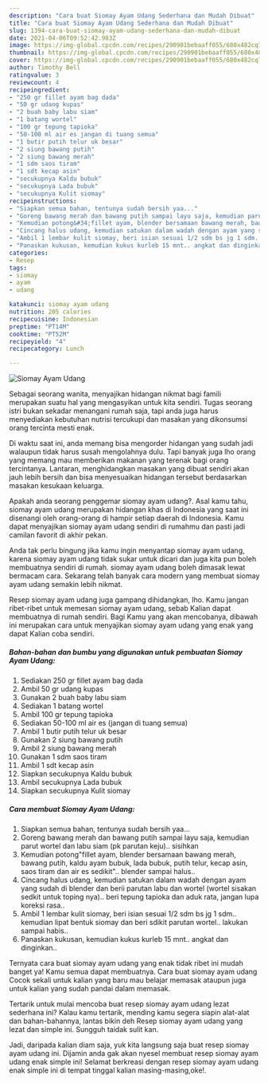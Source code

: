 ```yaml
---
description: "Cara buat Siomay Ayam Udang Sederhana dan Mudah Dibuat"
title: "Cara buat Siomay Ayam Udang Sederhana dan Mudah Dibuat"
slug: 1394-cara-buat-siomay-ayam-udang-sederhana-dan-mudah-dibuat
date: 2021-04-06T09:52:42.983Z
image: https://img-global.cpcdn.com/recipes/290901bebaaff055/680x482cq70/siomay-ayam-udang-foto-resep-utama.jpg
thumbnail: https://img-global.cpcdn.com/recipes/290901bebaaff055/680x482cq70/siomay-ayam-udang-foto-resep-utama.jpg
cover: https://img-global.cpcdn.com/recipes/290901bebaaff055/680x482cq70/siomay-ayam-udang-foto-resep-utama.jpg
author: Timothy Bell
ratingvalue: 3
reviewcount: 4
recipeingredient:
- "250 gr fillet ayam bag dada"
- "50 gr udang kupas"
- "2 buah baby labu siam"
- "1 batang wortel"
- "100 gr tepung tapioka"
- "50-100 ml air es jangan di tuang semua"
- "1 butir putih telur uk besar"
- "2 siung bawang putih"
- "2 siung bawang merah"
- "1 sdm saos tiram"
- "1 sdt kecap asin"
- "secukupnya Kaldu bubuk"
- "secukupnya Lada bubuk"
- "secukupnya Kulit siomay"
recipeinstructions:
- "Siapkan semua bahan, tentunya sudah bersih yaa..."
- "Goreng bawang merah dan bawang putih sampai layu saja, kemudian parut wortel dan labu siam (pk parutan keju).. sisihkan"
- "Kemudian potong&#34;fillet ayam, blender bersamaan bawang merah, bawang putih, kaldu ayam bubuk, lada bubuk, putih telur, kecap asin, saos tiram dan air es sedikit&#34;.. blender sampai halus.."
- "Cincang halus udang, kemudian satukan dalam wadah dengan ayam yang sudah di blender dan berii parutan labu dan wortel (wortel sisakan sedkit untuk toping nya).. beri tepung tapioka dan aduk rata, jangan lupa koreksi rasa.."
- "Ambil 1 lembar kulit siomay, beri isian sesuai 1/2 sdm bs jg 1 sdm.. kemudian lipat bentuk siomay dan beri sdikit parutan wortel.. lakukan sampai habis.."
- "Panaskan kukusan, kemudian kukus kurleb 15 mnt.. angkat dan dinginkan.."
categories:
- Resep
tags:
- siomay
- ayam
- udang

katakunci: siomay ayam udang 
nutrition: 205 calories
recipecuisine: Indonesian
preptime: "PT14M"
cooktime: "PT52M"
recipeyield: "4"
recipecategory: Lunch

---
```



![Siomay Ayam Udang](https://img-global.cpcdn.com/recipes/290901bebaaff055/680x482cq70/siomay-ayam-udang-foto-resep-utama.jpg)

Sebagai seorang wanita, menyajikan hidangan nikmat bagi famili merupakan suatu hal yang mengasyikan untuk kita sendiri. Tugas seorang istri bukan sekadar menangani rumah saja, tapi anda juga harus menyediakan kebutuhan nutrisi tercukupi dan masakan yang dikonsumsi orang tercinta mesti enak.

Di waktu  saat ini, anda memang bisa mengorder hidangan yang sudah jadi walaupun tidak harus susah mengolahnya dulu. Tapi banyak juga lho orang yang memang mau memberikan makanan yang terenak bagi orang tercintanya. Lantaran, menghidangkan masakan yang dibuat sendiri akan jauh lebih bersih dan bisa menyesuaikan hidangan tersebut berdasarkan masakan kesukaan keluarga. 



Apakah anda seorang penggemar siomay ayam udang?. Asal kamu tahu, siomay ayam udang merupakan hidangan khas di Indonesia yang saat ini disenangi oleh orang-orang di hampir setiap daerah di Indonesia. Kamu dapat menyajikan siomay ayam udang sendiri di rumahmu dan pasti jadi camilan favorit di akhir pekan.

Anda tak perlu bingung jika kamu ingin menyantap siomay ayam udang, karena siomay ayam udang tidak sukar untuk dicari dan juga kita pun boleh membuatnya sendiri di rumah. siomay ayam udang boleh dimasak lewat bermacam cara. Sekarang telah banyak cara modern yang membuat siomay ayam udang semakin lebih nikmat.

Resep siomay ayam udang juga gampang dihidangkan, lho. Kamu jangan ribet-ribet untuk memesan siomay ayam udang, sebab Kalian dapat membuatnya di rumah sendiri. Bagi Kamu yang akan mencobanya, dibawah ini merupakan cara untuk menyajikan siomay ayam udang yang enak yang dapat Kalian coba sendiri.

<!--inarticleads1-->

##### Bahan-bahan dan bumbu yang digunakan untuk pembuatan Siomay Ayam Udang:

1. Sediakan 250 gr fillet ayam bag dada
1. Ambil 50 gr udang kupas
1. Gunakan 2 buah baby labu siam
1. Sediakan 1 batang wortel
1. Ambil 100 gr tepung tapioka
1. Sediakan 50-100 ml air es (jangan di tuang semua)
1. Ambil 1 butir putih telur uk besar
1. Gunakan 2 siung bawang putih
1. Ambil 2 siung bawang merah
1. Gunakan 1 sdm saos tiram
1. Ambil 1 sdt kecap asin
1. Siapkan secukupnya Kaldu bubuk
1. Ambil secukupnya Lada bubuk
1. Siapkan secukupnya Kulit siomay




<!--inarticleads2-->

##### Cara membuat Siomay Ayam Udang:

1. Siapkan semua bahan, tentunya sudah bersih yaa...
1. Goreng bawang merah dan bawang putih sampai layu saja, kemudian parut wortel dan labu siam (pk parutan keju).. sisihkan
1. Kemudian potong&#34;fillet ayam, blender bersamaan bawang merah, bawang putih, kaldu ayam bubuk, lada bubuk, putih telur, kecap asin, saos tiram dan air es sedikit&#34;.. blender sampai halus..
1. Cincang halus udang, kemudian satukan dalam wadah dengan ayam yang sudah di blender dan berii parutan labu dan wortel (wortel sisakan sedkit untuk toping nya).. beri tepung tapioka dan aduk rata, jangan lupa koreksi rasa..
1. Ambil 1 lembar kulit siomay, beri isian sesuai 1/2 sdm bs jg 1 sdm.. kemudian lipat bentuk siomay dan beri sdikit parutan wortel.. lakukan sampai habis..
1. Panaskan kukusan, kemudian kukus kurleb 15 mnt.. angkat dan dinginkan..




Ternyata cara buat siomay ayam udang yang enak tidak ribet ini mudah banget ya! Kamu semua dapat membuatnya. Cara buat siomay ayam udang Cocok sekali untuk kalian yang baru mau belajar memasak ataupun juga untuk kalian yang sudah pandai dalam memasak.

Tertarik untuk mulai mencoba buat resep siomay ayam udang lezat sederhana ini? Kalau kamu tertarik, mending kamu segera siapin alat-alat dan bahan-bahannya, lantas bikin deh Resep siomay ayam udang yang lezat dan simple ini. Sungguh taidak sulit kan. 

Jadi, daripada kalian diam saja, yuk kita langsung saja buat resep siomay ayam udang ini. Dijamin anda gak akan nyesel membuat resep siomay ayam udang enak simple ini! Selamat berkreasi dengan resep siomay ayam udang enak simple ini di tempat tinggal kalian masing-masing,oke!.


